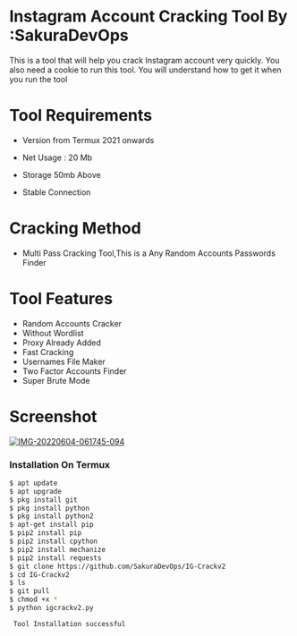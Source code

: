 
# Instagram Account Cracking Tool By :SakuraDevOps
 
This is a tool that will help you crack Instagram account very quickly.  You also need a cookie to run this tool.  You will understand how to get it when you run the tool



# Tool Requirements 

+ Version from Termux 2021 onwards

 + Net Usage : 20 Mb

+ Storage 50mb Above

+ Stable Connection

#  Cracking Method

+ Multi Pass Cracking Tool,This is a Any Random Accounts Passwords Finder



# Tool Features

+ Random Accounts Cracker
+ Without Wordlist
+ Proxy Already Added
+ Fast Cracking
+ Usernames File Maker
+ Two Factor Accounts Finder
+ Super Brute Mode



# Screenshot

   <a href="https://ibb.co/tqkVJmv"><img src="https://i.ibb.co/CbNRH1Y/IMG-20220604-061745-094.webp" alt="IMG-20220604-061745-094" border="0"></a>





### Installation On Termux
 
 
```bash
$ apt update
$ apt upgrade
$ pkg install git
$ pkg install python
$ pkg install python2
$ apt-get install pip
$ pip2 install pip
$ pip2 install cpython
$ pip2 install mechanize
$ pip2 install requests
$ git clone https://github.com/SakuraDevOps/IG-Crackv2
$ cd IG-Crackv2
$ ls
$ git pull
$ chmod +x *
$ python igcrackv2.py

 Tool Installation successful

```

